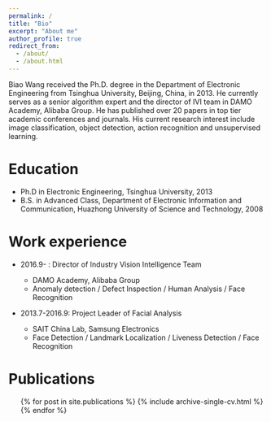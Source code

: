 ```yaml
---
permalink: /
title: "Bio"
excerpt: "About me"
author_profile: true
redirect_from: 
  - /about/
  - /about.html
---
```


Biao Wang received the Ph.D. degree in the Department of Electronic Engineering from Tsinghua University, Beijing, China, in 2013. He currently serves as a senior algorithm expert and the director of IVI team in DAMO Academy, Alibaba Group. He has published over 20 papers in top tier academic conferences and journals. His current research interest include image classification, object detection, action recognition and unsupervised learning.

Education
======
* Ph.D in Electronic Engineering, Tsinghua University, 2013
* B.S. in Advanced Class, Department of Electronic Information and Communication, Huazhong University of Science and Technology, 2008


Work experience
======
* 2016.9- : Director of Industry Vision Intelligence Team
  * DAMO Academy, Alibaba Group
  * Anomaly detection / Defect Inspection / Human Analysis / Face Recognition

* 2013.7-2016.9: Project Leader of Facial Analysis 
  * SAIT China Lab, Samsung Electronics
  * Face Detection / Landmark Localization / Liveness Detection / Face Recognition
  

Publications
======
  <ul>{% for post in site.publications %}
    {% include archive-single-cv.html %}
  {% endfor %}</ul>
